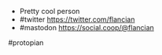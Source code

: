 - Pretty cool person
- #twitter https://twitter.com/flancian
- #mastodon https://social.coop/@flancian

#protopian 